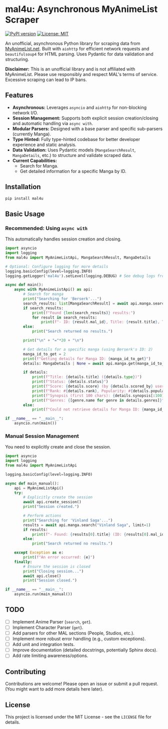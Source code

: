 
# mal4u: Asynchronous MyAnimeList Scraper

[![PyPI version](https://badge.fury.io/py/mal4u.svg)](https://badge.fury.io/py/mal4u) 
[![License: MIT](https://img.shields.io/badge/License-MIT-yellow.svg)](https://opensource.org/licenses/MIT)

An unofficial, asynchronous Python library for scraping data from [MyAnimeList.net](https://myanimelist.net/). Built with `aiohttp` for efficient network requests and `beautifulsoup4` for HTML parsing. Uses Pydantic for data validation and structuring.

**Disclaimer:** This is an unofficial library and is not affiliated with MyAnimeList. Please use responsibly and respect MAL's terms of service. Excessive scraping can lead to IP bans.

## Features

*   **Asynchronous:** Leverages `asyncio` and `aiohttp` for non-blocking network I/O.
*   **Session Management:** Supports both explicit session creation/closing and automatic handling via `async with`.
*   **Modular Parsers:** Designed with a base parser and specific sub-parsers (currently Manga).
*   **Type Hinted:** Fully type-hinted codebase for better developer experience and static analysis.
*   **Data Validation:** Uses Pydantic models (`MangaSearchResult`, `MangaDetails`, etc.) to structure and validate scraped data.
*   **Current Capabilities:**
    *   Search for Manga.
    *   Get detailed information for a specific Manga by ID.

## Installation

```bash
pip install mal4u
```

## Basic Usage

### Recommended: Using `async with`

This automatically handles session creation and closing.

```python
import asyncio
import logging
from mal4u import MyAnimeListApi, MangaSearchResult, MangaDetails

# Optional: Configure logging for more details
logging.basicConfig(level=logging.INFO)
logging.getLogger('mal4u').setLevel(logging.DEBUG) # See debug logs from the library

async def main():
    async with MyAnimeListApi() as api:
        # Search for manga
        print("Searching for 'Berserk'...")
        search_results: list[MangaSearchResult] = await api.manga.search("Berserk", limit=3)
        if search_results:
            print(f"Found {len(search_results)} results:")
            for result in search_results:
                print(f"- ID: {result.mal_id}, Title: {result.title}, Type: {result.manga_type}, Score: {result.score}")
        else:
            print("Search returned no results.")

        print("\n" + "="*20 + "\n")

        # Get details for a specific manga (using Berserk's ID: 2)
        manga_id_to_get = 2
        print(f"Getting details for Manga ID: {manga_id_to_get}")
        details: MangaDetails | None = await api.manga.get(manga_id_to_get)

        if details:
            print(f"Title: {details.title} ({details.type})")
            print(f"Status: {details.status}")
            print(f"Score: {details.score} (by {details.scored_by} users)")
            print(f"Rank: #{details.rank}, Popularity: #{details.popularity}")
            print(f"Synopsis (first 100 chars): {details.synopsis[:100] if details.synopsis else 'N/A'}...")
            print(f"Genres: {[genre.name for genre in details.genres]}")
        else:
            print(f"Could not retrieve details for Manga ID: {manga_id_to_get}")

if __name__ == "__main__":
    asyncio.run(main())
```

### Manual Session Management

You need to explicitly create and close the session.

```python
import asyncio
import logging
from mal4u import MyAnimeListApi

logging.basicConfig(level=logging.INFO)

async def main_manual():
    api = MyAnimeListApi()
    try:
        # Explicitly create the session
        await api.create_session()
        print("Session created.")

        # Perform actions
        print("Searching for 'Vinland Saga'...")
        results = await api.manga.search("Vinland Saga", limit=1)
        if results:
            print(f"- Found: {results[0].title} (ID: {results[0].mal_id})")
        else:
            print("Search returned no results.")

    except Exception as e:
        print(f"An error occurred: {e}")
    finally:
        # Ensure the session is closed
        print("Closing session...")
        await api.close()
        print("Session closed.")

if __name__ == "__main__":
    asyncio.run(main_manual())
```

## TODO

*   [ ] Implement Anime Parser (`search`, `get`).
*   [ ] Implement Character Parser (`get`).
*   [ ] Add parsers for other MAL sections (People, Studios, etc.).
*   [ ] Implement more robust error handling (e.g., custom exceptions).
*   [ ] Add unit and integration tests.
*   [ ] Improve documentation (detailed docstrings, potentially Sphinx docs).
*   [ ] Add rate limiting awareness/options.

## Contributing

Contributions are welcome! Please open an issue or submit a pull request. (You might want to add more details here later).

## License

This project is licensed under the MIT License - see the `LICENSE` file for details.
